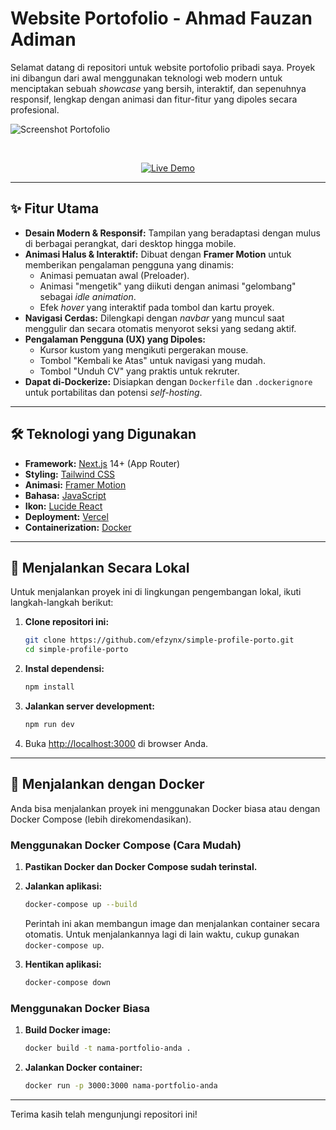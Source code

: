 # Website Portofolio - Ahmad Fauzan Adiman

Selamat datang di repositori untuk website portofolio pribadi saya. Proyek ini dibangun dari awal menggunakan teknologi web modern untuk menciptakan sebuah *showcase* yang bersih, interaktif, dan sepenuhnya responsif, lengkap dengan animasi dan fitur-fitur yang dipoles secara profesional.

![Screenshot Portofolio](https://i.ibb.co/JRm2FCdr/6212984504121935034.jpg)


</br>

<p align="center">
  <a href="https://www.efzyn.my.id/" target="_blank">
    <img src="https://img.shields.io/badge/Lihat%20Live%20Demo-000000?style=for-the-badge&logo=vercel&logoColor=white" alt="Live Demo"/>
  </a>
</p>

---

## ✨ Fitur Utama

-   **Desain Modern & Responsif:** Tampilan yang beradaptasi dengan mulus di berbagai perangkat, dari desktop hingga mobile.
-   **Animasi Halus & Interaktif:** Dibuat dengan **Framer Motion** untuk memberikan pengalaman pengguna yang dinamis:
    -   Animasi pemuatan awal (Preloader).
    -   Animasi "mengetik" yang diikuti dengan animasi "gelombang" sebagai *idle animation*.
    -   Efek *hover* yang interaktif pada tombol dan kartu proyek.
-   **Navigasi Cerdas:** Dilengkapi dengan *navbar* yang muncul saat menggulir dan secara otomatis menyorot seksi yang sedang aktif.
-   **Pengalaman Pengguna (UX) yang Dipoles:**
    -   Kursor kustom yang mengikuti pergerakan mouse.
    -   Tombol "Kembali ke Atas" untuk navigasi yang mudah.
    -   Tombol "Unduh CV" yang praktis untuk rekruter.
-   **Dapat di-Dockerize:** Disiapkan dengan `Dockerfile` dan `.dockerignore` untuk portabilitas dan potensi *self-hosting*.

---

## 🛠️ Teknologi yang Digunakan

-   **Framework:** [Next.js](https://nextjs.org/) 14+ (App Router)
-   **Styling:** [Tailwind CSS](https://tailwindcss.com/)
-   **Animasi:** [Framer Motion](https://www.framer.com/motion/)
-   **Bahasa:** [JavaScript](https://id.wikipedia.org/wiki/JavaScript)
-   **Ikon:** [Lucide React](https://lucide.dev/)
-   **Deployment:** [Vercel](https://vercel.com/)
-   **Containerization:** [Docker](https://www.docker.com/)

---

## 🚀 Menjalankan Secara Lokal

Untuk menjalankan proyek ini di lingkungan pengembangan lokal, ikuti langkah-langkah berikut:

1.  **Clone repositori ini:**
    ```bash
    git clone https://github.com/efzynx/simple-profile-porto.git
    cd simple-profile-porto
    ```

2.  **Instal dependensi:**
    ```bash
    npm install
    ```

3.  **Jalankan server development:**
    ```bash
    npm run dev
    ```

4.  Buka [http://localhost:3000](http://localhost:3000) di browser Anda.

---

## 🐳 Menjalankan dengan Docker

Anda bisa menjalankan proyek ini menggunakan Docker biasa atau dengan Docker Compose (lebih direkomendasikan).

### Menggunakan Docker Compose (Cara Mudah)

1.  **Pastikan Docker dan Docker Compose sudah terinstal.**

2.  **Jalankan aplikasi:**
    ```bash
    docker-compose up --build
    ```
    Perintah ini akan membangun image dan menjalankan container secara otomatis. Untuk menjalankannya lagi di lain waktu, cukup gunakan `docker-compose up`.

3.  **Hentikan aplikasi:**
    ```bash
    docker-compose down
    ```

### Menggunakan Docker Biasa

1.  **Build Docker image:**
    ```bash
    docker build -t nama-portfolio-anda .
    ```

2.  **Jalankan Docker container:**
    ```bash
    docker run -p 3000:3000 nama-portfolio-anda
    ```

---

Terima kasih telah mengunjungi repositori ini!
